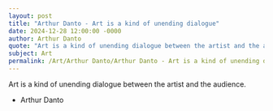 ```yaml
---
layout: post
title: "Arthur Danto - Art is a kind of unending dialogue"
date: 2024-12-28 12:00:00 -0000
author: Arthur Danto
quote: "Art is a kind of unending dialogue between the artist and the audience."
subject: Art
permalink: /Art/Arthur Danto/Arthur Danto - Art is a kind of unending dialogue
---
```


Art is a kind of unending dialogue between the artist and the audience.

- Arthur Danto
